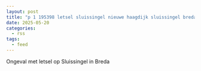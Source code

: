 ```yaml
---
layout: post
title: "p 1 195398 letsel sluissingel nieuwe haagdijk sluissingel breda"
date: 2025-05-20
categories: 
  - rss
tags: 
  - feed
---
```


Ongeval met letsel op Sluissingel in Breda
